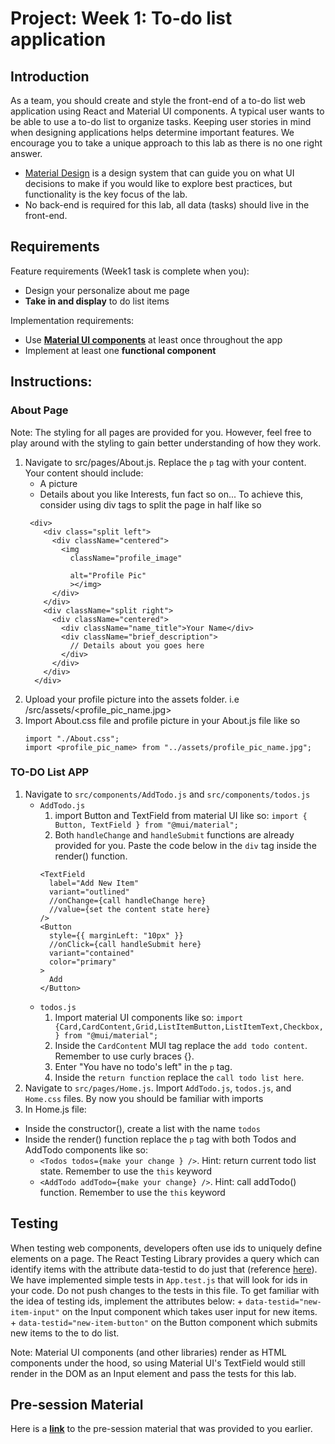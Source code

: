# Project: Week 1: To-do list application
## Introduction
As a team, you should create and style the front-end of a to-do list web application using React and Material UI components. A typical user wants to be able to use a to-do list to organize tasks. Keeping user stories in mind when designing applications helps determine important features. We encourage you to take a unique approach to this lab as there is no one right answer. 
- [Material Design](https://material.io/design/introduction) is a design system that can guide you on what UI decisions to make if you would like to explore best practices, but functionality is the key focus of the lab.
- No back-end is required for this lab, all data (tasks) should live in the front-end.


## Requirements
Feature requirements (Week1 task is complete when you):
+ Design your personalize about me page
+ **Take in and display** to do list items

Implementation requirements:
+ Use [**Material UI components**](https://material-ui.com/) at least once throughout the app
+ Implement at least one **functional component**

## Instructions:

### About Page
Note: The styling for all pages are provided for you. However, feel free to play around with the styling to gain better understanding of how they work.
1. Navigate to src/pages/About.js. Replace the `p` tag with your content. Your content should include:
    - A picture
    - Details about you like Interests, fun fact so on... To achieve this, consider using div tags to split the page in half like so
    ```
     <div>
        <div class="split left">
          <div className="centered">
            <img 
              className="profile_image"
              
              alt="Profile Pic"
              ></img>
          </div>
        </div>
        <div className="split right">
          <div className="centered">
            <div className="name_title">Your Name</div>
            <div className="brief_description">
              // Details about you goes here
            </div>
          </div>
        </div>
      </div>

    ```
2. Upload your profile picture into the assets folder. i.e /src/assets/<profile_pic_name.jpg>
3. Import About.css file and profile picture in your About.js file like so 
    ```
    import "./About.css";
    import <profile_pic_name> from "../assets/profile_pic_name.jpg";
    ```
### TO-DO List APP
1. Navigate to `src/components/AddTodo.js` and `src/components/todos.js`
    + `AddTodo.js`
      1. import Button and TextField from material UI like so: `import { Button, TextField } from "@mui/material";`
      2. Both `handleChange` and `handleSubmit` functions are already provided for you. Paste the code below in the `div` tag inside the render() function. 
      ```
      <TextField
        label="Add New Item"
        variant="outlined"
        //onChange={call handleChange here}
        //value={set the content state here}
      />
      <Button
        style={{ marginLeft: "10px" }}
        //onClick={call handleSubmit here}
        variant="contained"
        color="primary"
      >
        Add
      </Button>

      ```
    + `todos.js` 
      1. Import material UI components like so: `import {Card,CardContent,Grid,ListItemButton,ListItemText,Checkbox,} from "@mui/material";`
      2. Inside the `CardContent` MUI tag replace the `add todo content`. Remember to use curly braces {}.
      3. Enter "You have no todo's left" in the `p` tag.
      4. Inside the `return function` replace the `call todo list here`.
2. Navigate to `src/pages/Home.js`. Import `AddTodo.js`, `todos.js`, and `Home.css` files. By now you should be familiar with imports
3. In Home.js file:
  + Inside the constructor(), create a list with the name `todos`
  + Inside the render() function replace the `p` tag with both Todos and AddTodo components like so:
    + `<Todos todos={make your change } />`. Hint: return current todo list state. Remember to use the `this` keyword
    + `<AddTodo addTodo={make your change} />`. Hint: call addTodo() function. Remember to use the `this` keyword


## Testing
When testing web components, developers often use ids to uniquely define elements on a page. The React Testing Library provides a query which can identify items with the attribute data-testid to do just that (reference [here](https://testing-library.com/docs/queries/bytestid/)). We have implemented simple tests in `App.test.js` that will look for ids in your code. Do not push changes to the tests in this file. To get familiar with the idea of testing ids, implement the attributes below:
    + `data-testid="new-item-input"` on the Input component which takes user input for new items.
    + `data-testid="new-item-button"` on the Button component which submits new items to the to do list.


Note: Material UI components (and other libraries) render as HTML components under the hood, so using Material UI's TextField would still render in the DOM as an Input element and pass the tests for this lab.

## Pre-session Material
Here is a [**link**](https://ibm.ent.box.com/folder/163593416418) to the pre-session material that was provided to you earlier.

